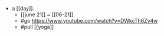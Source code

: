 - a [[day]].
  - [[june 21]] ~ [[06-21]]
  - #go https://www.youtube.com/watch?v=DWkcTh6Zy4w
  - #pull [[yoga]]
